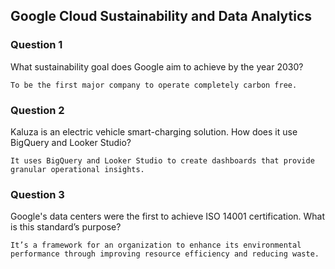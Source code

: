 ## Google Cloud Sustainability and Data Analytics

### Question 1
What sustainability goal does Google aim to achieve by the year 2030?
```
To be the first major company to operate completely carbon free.
```

### Question 2
Kaluza is an electric vehicle smart-charging solution. How does it use BigQuery and Looker Studio?
```
It uses BigQuery and Looker Studio to create dashboards that provide granular operational insights.
```

### Question 3
Google's data centers were the first to achieve ISO 14001 certification. What is this standard’s purpose?
```
It’s a framework for an organization to enhance its environmental performance through improving resource efficiency and reducing waste.
```
